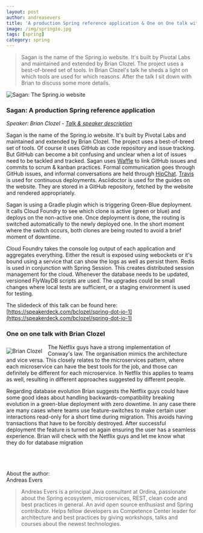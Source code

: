 ```yaml
---
layout: post
author: andreasevers
title: 'A production Spring reference application & One on One talk with Brian Clozel'
image: /img/springio.jpg
tags: [spring]
category: spring
---
```


>Sagan is the name of the Spring.io website. It's built by Pivotal Labs and maintained and extended by Brian Clozel. The project uses a best-of-breed set of tools. In Brian Clozel's talk he sheds a light on which tools are used for which reasons. After the talk I sit down with Brian to discuss some more details.

![Sagan: The Spring.io website](https://www.ordina.be/~/media/images/ordinabe/blogs/sagan.png)

### Sagan: A production Spring reference application

*Speaker: Brian Clozel - [Talk & speaker description](http://www.springio.net/inside-spring-io-a-production-spring-reference-application/)*

Sagan is the name of the Spring.io website. It's built by Pivotal Labs and maintained and extended by Brian Clozel. The project uses a best-of-breed set of tools. Of course it uses GitHub as code repository and issue tracking. But GitHub can become a bit confusing and unclear when a lot of issues need to be tackled and tracked. Sagan uses [Waffle](https://waffle.io/) to link GitHub issues and commits to scrum & kanban practices. Formal communication goes through GitHub issues, and informal conversations are held through [HipChat](http://www.hipchat.com/). [Travis](https://travis-ci.org/) is used for continuous deployments. Asciidoctor is used for the guides on the website. They are stored in a GitHub repository, fetched by the website and rendered appropriately.  

Sagan is using a Gradle plugin which is triggering Green-Blue deployment. It calls Cloud Foundry to see which clone is active (green or blue) and deploys on the non-active one. Once deployment is done, the routing is switched automatically to the newly deployed one. In the short moment where the switch occurs, both clones are being routed to avoid a brief moment of downtime.

Cloud Foundry takes the console log output of each application and aggregates everything. Either the result is exposed using webockets or it's bound using a service that can show the logs as well as persist them. 
Redis is used in conjunction with Spring Session. This creates distributed session management for the cloud. 
Whenever the database needs to be updated, versioned FlyWayDB scripts are used. The upgrades could be small changes where local tests are sufficient, or a staging environment is used for testing.  

The slidedeck of this talk can be found here: [https://speakerdeck.com/bclozel/spring-dot-io-1](https://speakerdeck.com/bclozel/spring-dot-io-1)

### One on one talk with Brian Clozel

<img style="float: left; margin: 10px 15px 5px 0" alt="Brian Clozel" src="https://www.ordina.be/~/media/images/ordinabe/blogs/andreas6.jpg?la=nl-nl"/>The Netflix guys have a strong implementation of Conway's law. The organisation mimics the architecture and vice versa. This closely relates to the microservices pattern, where each microservice can have the best tools for the job, and those can definitely be different for each microservice. In Netflix this applies to teams as well, resulting in different approaches suggested by different people. 

Regarding database evolution Brian suggests the Netflix guys could have some good ideas about handling backwards-compatibility breaking evolution in a green-blue deployment with zero downtime. In any case there are many cases where teams use feature-switches to make certain user interactions read-only for a short time during migration. This avoids having transactions that have to be forcibly destroyed. After successful deployment the feature is turned on again ensuring the user has a seamless experience.
Brian will check with the Netflix guys and let me know what they do for database migration

<br/>
<br/>
<br/>
About the author:
<br/>
Andreas Evers

> Andreas Evers is a principal Java consultant at Ordina, passionate
> about the Spring ecosystem, microservices, REST, clean code and best
> practices in general. An avid open source enthusiast and Spring
> contributor. Helps fellow developers as Competence Center leader for
> architecture and best practices by giving workshops, talks and courses
> about the newest technologies.
